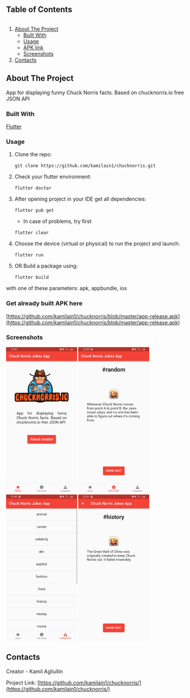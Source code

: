 

<!-- TABLE OF CONTENTS -->

  <h2 style="display: inline-block">Table of Contents</h2>
  <ol>
    <li>
      <a href="#about-the-project">About The Project</a>
      <ul>
        <li><a href="#built-with">Built With</a></li>
      </ul>
      <ul>
        <li><a href="#usage">Usage</a></li>
      </ul>
      <ul>
        <li><a href="#get-already-built-apk-here">APK link</a></li>
      </ul>
       <ul>
        <li><a href="#screenshots">Screenshots</a></li>
      </ul>
    </li>
    <li><a href="#contacts">Contacts</a></li>
  </ol>




<!-- ABOUT THE PROJECT -->
## About The Project

App for displaying funny Chuck Norris facts. Based on chucknorris.io free JSON API


### Built With

[Flutter](https://flutter.dev/)


### Usage
1) Clone the repo:
    ```
    git clone https://github.com/kamilain1/chucknorris.git
    ```
2) Check your flutter environment:
    ```
    flutter doctor
    ```
3) After opening project in your IDE get all dependencies:
    ```
    flutter pub get
    ```
    * In case of problems, try first
    ```
    flutter clear
    ```
   
4) Choose the device (virtual or physical) to run the project and launch:
    ```
    flutter run
    ```
5) OR Build a package using:
    ```
    flutter build
    ```
  with one of these parameters: apk, appbundle, ios

### Get already built APK here

[https://github.com/kamilain1/chucknorris/blob/master/app-release.apk](https://github.com/kamilain1/chucknorris/blob/master/app-release.apk)


### Screenshots

<img src = "https://github.com/kamilain1/chucknorris/blob/master/Screenshot_20220220-230026.jpg" height="400"/>
<img src = "https://github.com/kamilain1/chucknorris/blob/master/Screenshot_20220220-230036.jpg" height="400"/>
<img src = "https://github.com/kamilain1/chucknorris/blob/master/Screenshot_20220220-230045.jpg" height="400"/>
<img src = "https://github.com/kamilain1/chucknorris/blob/master/Screenshot_20220220-230104.jpg" height="400"/>

<!-- CONTACTS -->
## Contacts

Creator - Kamil Agliullin

Project Link: [https://github.com/kamilain1/chucknorris/](https://github.com/kamilain1/chucknorris/)



